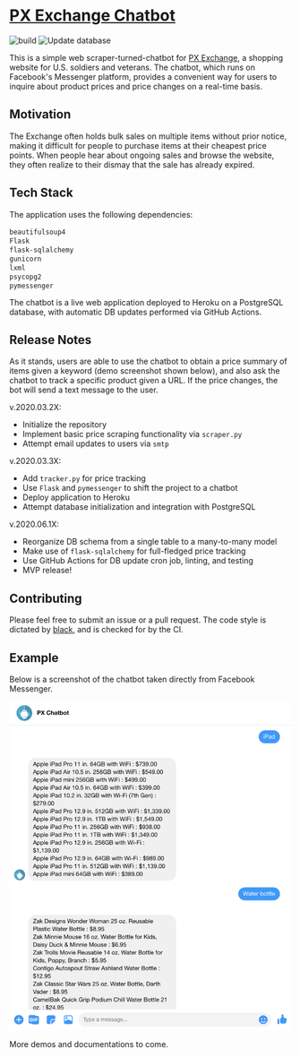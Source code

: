 # [PX Exchange Chatbot](https://web.facebook.com/pxpricebot/)

![build](https://github.com/jaketae/scrape-exchange/workflows/build/badge.svg) ![Update database](https://github.com/jaketae/scrape-exchange/workflows/Update%20database/badge.svg)


This is a simple web scraper-turned-chatbot for [PX Exchange](http://www.shopmyexchange.com), a shopping website for U.S. soldiers and veterans. The chatbot, which runs on Facebook's Messenger platform, provides a convenient way for users to inquire about product prices and price changes on a real-time basis.

## Motivation

The Exchange often holds bulk sales on multiple items without prior notice, making it difficult for people to purchase items at their cheapest price points. When people hear about ongoing sales and browse the website, they often realize to their dismay that the sale has already expired. 

## Tech Stack

The application uses the following dependencies:

```
beautifulsoup4
Flask
flask-sqlalchemy
gunicorn
lxml
psycopg2
pymessenger
```

The chatbot is a live web application deployed to Heroku on a PostgreSQL database, with automatic DB updates performed via GitHub Actions.

## Release Notes

As it stands, users are able to use the chatbot to obtain a price summary of items given a keyword (demo screenshot shown below), and also ask the chatbot to track a specific product given a URL. If the price changes, the bot will send a text message to the user.


v.2020.03.2X:
* Initialize the repository
* Implement basic price scraping functionality via `scraper.py`
* Attempt email updates to users via `smtp`

v.2020.03.3X:
* Add `tracker.py` for price tracking
* Use `Flask` and `pymessenger` to shift the project to a chatbot
* Deploy application to Heroku 
* Attempt database initialization and integration with PostgreSQL

v.2020.06.1X:
* Reorganize DB schema from a single table to a many-to-many model
* Make use of `flask-sqlalchemy` for full-fledged price tracking
* Use GitHub Actions for DB update cron job, linting, and testing
* MVP release!


## Contributing

Please feel free to submit an issue or a pull request. The code style is dictated by [black](https://pypi.org/project/black/#installation-and-usage), and is checked for by the CI.


## Example

Below is a screenshot of the chatbot taken directly from Facebook Messenger. 

![ScreenShot](/images/screenshot.png)

More demos and documentations to come.
